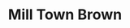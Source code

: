 ---
abv: 6.5%
alt:
availability: Keg
bitterness: 
description: This is our smooth drinking coconut infused brown ale. Low hopping rates and the addition of toasted coconut together meld a deliciously balanced beer.
gravity: 
hops: 
ibu: 16
img: beer.jpg
layout: beer
malt: 
modal-id: mill-town-brown
title: Mill Town Brown
on-tap: yup
sourness: 
style: Brown Ale
---